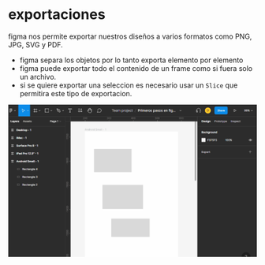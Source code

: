 # exportaciones

figma nos permite exportar nuestros diseños a varios formatos como PNG, JPG, SVG y PDF.
+ figma separa los objetos por lo tanto exporta elemento por elemento
+ figma puede exportar todo el contenido de un frame como si fuera solo un archivo.
+ si se quiere exportar una seleccion es necesario usar un `Slice` que permitira este tipo de exportacion.

![exportaciones](0_img/Exportaciones.gif)